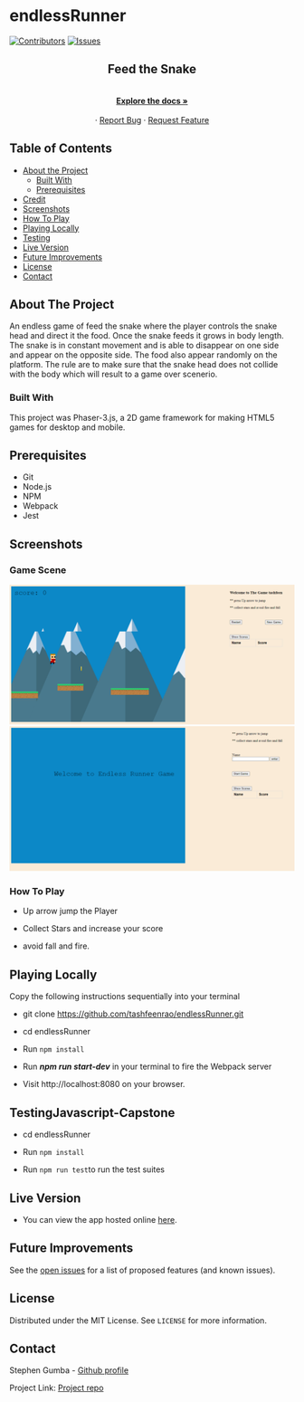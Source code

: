# endlessRunner

[![Contributors][contributors-shield]][contributors-url]
[![Issues][issues-shield]][issues-url]
<br />

<p align="center">
 
  <h2 align="center">Feed the Snake</h2>
  <p align="center">
    <br />
    <a href="https://github.com/tashfeenrao/endlessRunner"><strong>Explore the docs »</strong></a>
    <br />
    <br />
    ·
    <a href="https://github.com/tashfeenrao/endlessRunner/issues">Report Bug</a>
    ·
    <a href="https://github.com/tashfeenrao/endlessRunner/issues">Request Feature</a>
  </p>
</p>

<!-- TABLE OF CONTENTS -->

## Table of Contents

- [About the Project](#about-the-project)
  - [Built With](#built-with)
  - [Prerequisites](#prerequisites)
- [Credit](#credit)
- [Screenshots](#screenshots)
- [How To Play](#how-to-play)
- [Playing Locally](#playing-locally)
- [Testing](#testing)
- [Live Version](#live-version)
- [Future Improvements](#future-improvements)
- [License](#license)
- [Contact](#contact)

<!-- ABOUT THE PROJECT -->

## About The Project

An endless game of feed the snake where the player controls the snake head and direct it the food. Once the snake feeds it grows in body length. The snake is in constant movement and is able to disappear on one side and appear on the opposite side. The food also appear randomly on the platform. The rule are to make sure that the snake head does not collide with the body which will result to a game over scenerio.

### Built With

This project was Phaser-3.js, a 2D game framework for making HTML5 games for desktop and mobile.

## Prerequisites

- Git
- Node.js
- NPM
- Webpack
- Jest

## Screenshots


### Game Scene

![screenshot](screenshots/demo1.png)
![screenshot](screenshots/demo2.png)

### How To Play

- Up arrow jump the Player

- Collect Stars and increase your score

- avoid fall and fire.


## Playing Locally

Copy the following instructions sequentially into your terminal

- git clone https://github.com/tashfeenrao/endlessRunner.git

- cd endlessRunner

- Run `npm install`

- Run **_npm run start-dev_** in your terminal to fire the Webpack server

- Visit http://localhost:8080 on your browser.

## TestingJavascript-Capstone

- cd endlessRunner

- Run `npm install`

- Run `npm run test`to run the test suites

## Live Version

- You can view the app hosted online [here](https://tranquil-springs-70646.herokuapp.com/).

<!-- FUTURE IMPROVEMENTS -->

## Future Improvements

See the [open issues](https://github.com/tashfeenrao/endlessRunner/issues) for a list of proposed features (and known issues).

<!-- LICENSE -->

## License

Distributed under the MIT License. See `LICENSE` for more information.

<!-- CONTACT -->

## Contact

Stephen Gumba - [Github profile](https://github.com/tashfeenrao)

Project Link: [Project repo](https://github.com/tashfeenrao/endlessRunner)

<!-- MARKDOWN LINKS & IMAGES -->
<!-- https://www.markdownguide.org/basic-syntax/#reference-style-links -->

[contributors-shield]: https://img.shields.io/badge/Contributors-1-%2300ff00
[contributors-url]: https://github.com/tashfeenrao/endlessRunner/graphs/contributors
[issues-shield]: https://img.shields.io/badge/issues-0-%2300ff00
[issues-url]: https://github.com/tashfeenrao/endlessRunner/issues/
